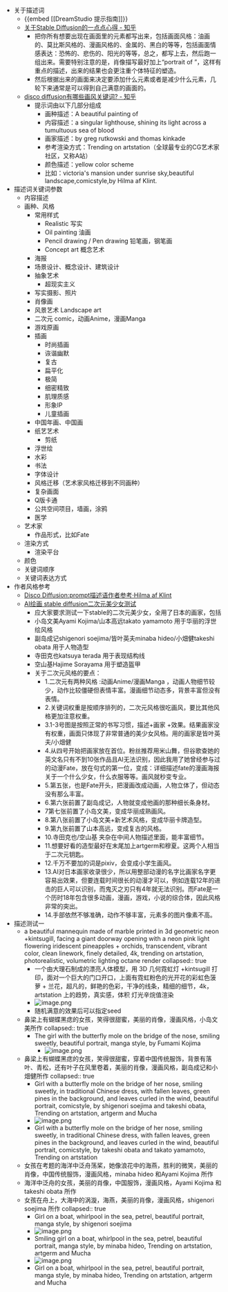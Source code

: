 - 关于描述词
	- {{embed [[DreamStudio 提示指南]]}}
	- [关于Stable Diffusion的一点点心得 - 知乎](https://zhuanlan.zhihu.com/p/554262403)
		- 把你所有想要出现在画面里的元素都写出来，包括画面风格：油画的、莫比斯风格的、漫画风格的、金属的、黑白的等等，包括画面情感表达：恐怖的、悲伤的、阳光的等等，总之，都写上去，然后跑一组出来。需要特别注意的是，肖像描写最好加上“portrait of ”，这样有重点的描述，出来的结果也会更注重个体特征的塑造。
		- 然后根据出来的画面来决定要添加什么元素或者是减少什么元素，几轮下来通常是可以得到自己满意的画面的。
	- [disco diffusion有哪些画风关键词? - 知乎](https://www.zhihu.com/question/533924893/answer/2571977358)
		- 提示词由以下几部分组成
			- 画种描述：A beautiful painting of
			- 内容描述：a singular lighthouse, shining its light across a tumultuous sea of blood
			- 画家描述：by greg rutkowski and thomas kinkade
			- 参考渲染方式：Trending on artstation（全球最专业的CG艺术家社区，又称A站）
			- 颜色描述：yellow color scheme
			- 比如：victoria's mansion under sunrise sky,beautiful landscape,comicstyle,by Hilma af Klint.
- 描述词关键词参数
	- 内容描述
	- 画种、风格
		- 常用样式
			- Realistic  写实
			- Oil painting 油画
			- Pencil drawing / Pen drawing 铅笔画，钢笔画
			- Concept art 概念艺术
		- 海报
		- 场景设计、概念设计、建筑设计
		- 抽象艺术
			- 超现实主义
		- 写实摄影、照片
		- 肖像画
		- 风景艺术 Landscape art
		- 二次元 comic，动画Anime，漫画Manga
		- 游戏原画
		- 插画
			- 时尚插画
			- 诙谐幽默
			- 复古
			- 扁平化
			- 极简
			- 细密精致
			- 肌理质感
			- 形象IP
			- 儿童插画
		- 中国年画、中国画
		- 纸艺艺术
			- 剪纸
		- 浮世绘
		- 水彩
		- 书法
		- 字体设计
		- 风格迁移（艺术家风格迁移到不同画种）
		- 复杂画面
		- Q版卡通
		- 公共空间项目，墙画，涂鸦
		- 医学
	- 艺术家
		- 作品形式，比如Fate
	- 渲染方式
		- 渲染平台
	- 颜色
	- 关键词顺序
	- 关键词表达方式
- 作者风格参考
	- [Disco Diffusion:prompt描述语作者参考·Hilma af Klint](https://zhuanlan.zhihu.com/p/540590813)
	- [AI绘画 stable diffusion二次元美少女测试](https://www.xiaohongshu.com/discovery/item/62f8966200000000120097e3)
		- 应大家要求测试一下stable的二次元美少女，全用了日本的画家，包括
		- 小岛文美Ayami Kojima/山本高远takato yamamoto 用于华丽的浮世绘风格
		- 副岛成记shigenori soejima/皆叶英夫minaba hideo/小畑健takeshi obata 用于人物造型
		- 寺田克也katsuya terada 用于表现结构线
		- 空山基Hajime Sorayama 用于塑造盔甲
		- 关于二次元风格的要点：
			- 1.二次元有两种风格 :动画Anime/漫画Manga ，动画人物细节较少，动作比较僵硬但表情丰富。漫画细节动态多，背景丰富但没有表情。
			- 2.关键词权重是按顺序排列的，二次元风格很吃画风，要比其他风格更加注意权重。
			- 3.1-3号图是按照正常的书写习惯，描述+画家 +效果。结果画家没有权重，画面只体现了非常普通的美少女风格。用的画家是皆叶英夫/小畑健
			- 4.从四号开始把画家放在首位。粉丝推荐用米山舞，但谷歌查她的英文名只有不到10张作品且AI无法识别，因此我用了她曾经参与过的动漫Fate，放在句式的第一位，变成：详细描述fate的漫画海报 关于一个什么少女，什么衣服等等。画风就秒变专业。
			- 5.第五张，也是Fate开头，把漫画改成动画，人物立体了，但动态没有那么丰富。
			- 6.第六张前置了副岛成记，人物就变成他画的那种细长条身材。
			- 7第七张前置了小岛文美，变成华丽成熟画风。
			- 8.第八张前置了小岛文美+新艺术风格，变成华丽卡牌造型。
			- 9.第九张前置了山本高远，变成复古的风格。
			- 10.寺田克也/空山基 夹杂在中间人物描述里面，能丰富细节。
			- 11.想要好看的造型最好在末尾加上artgerm和穆夏。这两个人相当于二次元钥匙。
			- 12.千万不要加的词是pixiv，会变成小学生画风。
			- 13.AI对日本画家收录很少，所以用整部动漫的名字比画家名字更容易出效果，但要连载时间很长的动漫才可以，例如连载12年的进击的巨人可以识别，而鬼灭之刃只有4年就无法识别。而Fate是一个历时18年包含很多动画，漫画，游戏，小说的综合体，因此风格非常的突出。
			- 14.手部依然不够准确，动作不够丰富，元素多的图片像素不高。
- 描述测试一
	- a beautiful mannequin made of marble printed in 3d geometric neon +kintsugill, facing a giant doorway opening with a neon pink light flowering iridescent pineapples + orchids, transcendent, vibrant color, clean linework, finely detailed, 4k, trending on artstation, photorealistic, volumetric lighting octane render
	  collapsed:: true
		- 一个由大理石制成的漂亮人体模型，用 3D 几何霓虹灯 +kintsugill 打印，面对一个巨大的门口开口，上面有霓虹粉色的光开花的彩虹色菠萝 + 兰花，超凡的，鲜艳的色彩，干净的线条，精细的细节，4k，artstation 上的趋势，真实感，体积 灯光辛烷值渲染
		- ![image.png](../assets/image_1661497368273_0.png)
		- 随机满意的效果后可以指定seed
	- 鼻梁上有蝴蝶黑痣的女孩，笑得很甜蜜，美丽的肖像，漫画风格，小岛文美所作
	  collapsed:: true
		- The girl with the butterfly mole on the bridge of the nose, smiling sweetly, beautiful portrait, manga style, by Fumami Kojima
			- ![image.png](../assets/image_1661511515291_0.png)
	- 鼻梁上有蝴蝶黑痣的女孩，笑得很甜蜜，穿着中国传统服饰，背景有落叶、青松，还有叶子在风里卷着，美丽的肖像，漫画风格，副岛成记和小畑健所作
	  collapsed:: true
		- Girl with a butterfly mole on the bridge of her nose, smiling sweetly, in traditional Chinese dress, with fallen leaves, green pines in the background, and leaves curled in the wind, beautiful portrait, comicstyle, by shigenori soejima and takeshi obata, Trending on artstation, artgerm and Mucha
		- ![image.png](../assets/image_1661513278075_0.png)
		- Girl with a butterfly mole on the bridge of her nose, smiling sweetly, in traditional Chinese dress, with fallen leaves, green pines in the background, and leaves curled in the wind, beautiful portrait, comicstyle, by takeshi obata and takato yamamoto, Trending on artstation
	- 女孩在考题的海洋中泛舟荡桨，她像浪花中的海燕，胜利的微笑，美丽的肖像，中国传统服饰，漫画风格，minaba hideo 和Ayami Kojima 所作
	- 海洋中泛舟的女孩，美丽的肖像，中国服饰，漫画风格，Ayami Kojima 和 takeshi obata 所作
	- 女孩在舟上，大海中的涡漩，海燕，美丽的肖像，漫画风格，shigenori soejima 所作
	  collapsed:: true
		- Girl on a boat, whirlpool in the sea, petrel, beautiful portrait, manga style, by shigenori soejima
		- ![image.png](../assets/image_1661519645602_0.png)
		- Smiling girl on a boat, whirlpool in the sea, petrel, beautiful portrait, manga style, by minaba hideo, Trending on artstation, artgerm and Mucha
		- ![image.png](../assets/image_1661520350429_0.png)
		- Girl on a boat, whirlpool in the sea, petrel, beautiful portrait, manga style, by minaba hideo, Trending on artstation, artgerm and Mucha